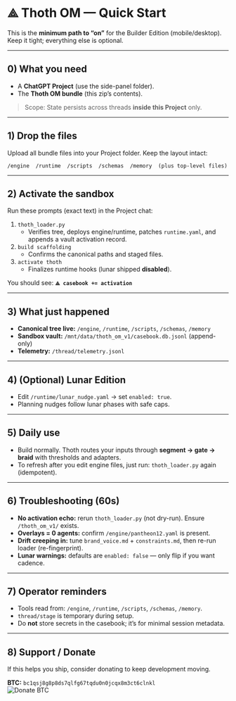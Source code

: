 # ⟁ Thoth OM — Quick Start

This is the **minimum path to “on”** for the Builder Edition (mobile/desktop). Keep it tight; everything else is optional.

---

## 0) What you need
- A **ChatGPT Project** (use the side-panel folder).
- The **Thoth OM bundle** (this zip’s contents).

> Scope: State persists across threads **inside this Project** only.

---

## 1) Drop the files
Upload all bundle files into your Project folder. Keep the layout intact:
```
/engine  /runtime  /scripts  /schemas  /memory  (plus top-level files)
```

---

## 2) Activate the sandbox
Run these prompts (exact text) in the Project chat:

1. `thoth_loader.py`  
   - Verifies tree, deploys engine/runtime, patches `runtime.yaml`,
     and appends a vault activation record.
2. `build scaffolding`  
   - Confirms the canonical paths and staged files.
3. `activate thoth`  
   - Finalizes runtime hooks (lunar shipped **disabled**).

You should see: **`⟁ casebook += activation`**

---

## 3) What just happened
- **Canonical tree live:** `/engine`, `/runtime`, `/scripts`, `/schemas`, `/memory`
- **Sandbox vault:** `/mnt/data/thoth_om_v1/casebook.db.jsonl` (append-only)
- **Telemetry:** `/thread/telemetry.jsonl`

---

## 4) (Optional) Lunar Edition
- Edit `/runtime/lunar_nudge.yaml` → set `enabled: true`.
- Planning nudges follow lunar phases with safe caps.

---

## 5) Daily use
- Build normally. Thoth routes your inputs through **segment → gate → braid** with thresholds and adapters.
- To refresh after you edit engine files, just run: `thoth_loader.py` again (idempotent).

---

## 6) Troubleshooting (60s)
- **No activation echo:** rerun `thoth_loader.py` (not dry-run). Ensure `/thoth_om_v1/` exists.
- **Overlays = 0 agents:** confirm `/engine/pantheon12.yaml` is present.
- **Drift creeping in:** tune `brand_voice.md` + `constraints.md`, then re-run loader (re-fingerprint).
- **Lunar warnings:** defaults are `enabled: false` — only flip if you want cadence.

---

## 7) Operator reminders
- Tools read from: `/engine`, `/runtime`, `/scripts`, `/schemas`, `/memory`.
- `thread/stage` is temporary during setup.
- Do **not** store secrets in the casebook; it’s for minimal session metadata.

---

## 8) Support / Donate
If this helps you ship, consider donating to keep development moving.

**BTC:** `bc1qsj8g8p8ds7qlfg67tqdu0n0jcqx8m3ct6clnkl`  
![Donate BTC](./donate_btc_qr.png)
